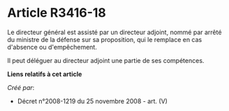 # Article R3416-18

Le directeur général est assisté par un directeur adjoint, nommé par arrêté du ministre de la défense sur sa proposition, qui
le remplace en cas d'absence ou d'empêchement.

Il peut déléguer au directeur adjoint une partie de ses compétences.

**Liens relatifs à cet article**

_Créé par_:

  - Décret n°2008-1219 du 25 novembre 2008 - art. (V)
